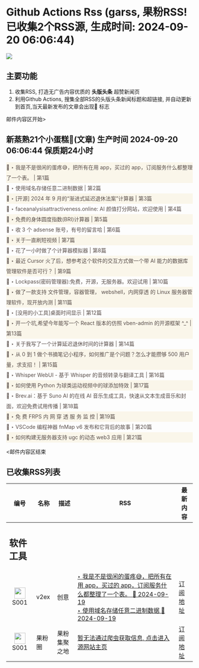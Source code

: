 # Github Actions Rss (garss, 果粉RSS! 已收集2个RSS源, 生成时间: 2024-09-20 06:06:44)

![](https://cdn.jsdelivr.net/gh/xinkeji/garss/_media/ga-rss.png)



## 主要功能
1. 收集RSS, 打造无广告内容优质的 **头版头条** 超赞新闻页
2. 利用Github Actions, 搜集全部RSS的头版头条新闻标题和超链接, 并自动更新到首页,当天最新发布的文章会出现🌈 标志

邮件内容区开始>
<h2>新蒸熟21个小蛋糕🍰(文章) 生产时间 2024-09-20 06:06:44 保质期24小时</h2>

<div style='line-height:3;background-color:#FAF6EA;' ><a href='https://www.v2ex.com/t/1074141#reply14' style="line-height:2;text-decoration:none;display:block;color:#584D49;">🌈 ‣ 我是不是很闲的蛋疼😅，把所有在用 app，买过的 app，订阅服务什么都整理了一个表。 | 第1篇</a></div><div style='line-height:3;' ><a href='https://www.v2ex.com/t/1074168#reply19' style="line-height:2;text-decoration:none;display:block;color:#584D49;">🌈 ‣ 使用域名存储任意二进制数据 | 第2篇</a></div><div style='line-height:3;background-color:#FAF6EA;' ><a href='https://www.v2ex.com/t/1074184#reply2' style="line-height:2;text-decoration:none;display:block;color:#584D49;">🌈 ‣ [开源] 2024 年 9 月的“渐进式延迟退休法案”计算器 | 第3篇</a></div><div style='line-height:3;' ><a href='https://www.v2ex.com/t/1074175#reply0' style="line-height:2;text-decoration:none;display:block;color:#584D49;">🌈 ‣ faceanalysisattractiveness.online: AI 颜值打分网站，欢迎使用 | 第4篇</a></div><div style='line-height:3;background-color:#FAF6EA;' ><a href='https://www.v2ex.com/t/1074174#reply0' style="line-height:2;text-decoration:none;display:block;color:#584D49;">🌈 ‣ 免费的身体圆度指数(BRI)计算器 | 第5篇</a></div><div style='line-height:3;' ><a href='https://www.v2ex.com/t/1074167#reply0' style="line-height:2;text-decoration:none;display:block;color:#584D49;">🌈 ‣ 收 3 个 adsense 账号，有号的留言哈 | 第6篇</a></div><div style='line-height:3;background-color:#FAF6EA;' ><a href='https://www.v2ex.com/t/1074144#reply1' style="line-height:2;text-decoration:none;display:block;color:#584D49;">🌈 ‣ 关于一直刷短视频 | 第7篇</a></div><div style='line-height:3;' ><a href='https://www.v2ex.com/t/1074147#reply0' style="line-height:2;text-decoration:none;display:block;color:#584D49;">🌈 ‣ 花了一小时做了个计算器模拟器 | 第8篇</a></div><div style='line-height:3;background-color:#FAF6EA;' ><a href='https://www.v2ex.com/t/1073993#reply14' style="line-height:2;text-decoration:none;display:block;color:#584D49;">🌈 ‣ 最近 Cursor 火了后，想参考这个软件的交互方式做一个带 AI 能力的数据库管理软件是否可行？ | 第9篇</a></div><div style='line-height:3;' ><a href='https://www.v2ex.com/t/1074012#reply7' style="line-height:2;text-decoration:none;display:block;color:#584D49;">🌈 ‣ Lockpass(密码管理器):免费，开源，无服务器。欢迎试用 | 第10篇</a></div><div style='line-height:3;background-color:#FAF6EA;' ><a href='https://www.v2ex.com/t/1074079#reply2' style="line-height:2;text-decoration:none;display:block;color:#584D49;">🌈 ‣ 做了一款支持 文件管理，容器管理， webshell，内网穿透 的 Linux 服务器管理软件，现开放内测 | 第11篇</a></div><div style='line-height:3;' ><a href='https://www.v2ex.com/t/1073968#reply4' style="line-height:2;text-decoration:none;display:block;color:#584D49;">🌈 ‣ [没用的小工具]桌面时间显示 | 第12篇</a></div><div style='line-height:3;background-color:#FAF6EA;' ><a href='https://www.v2ex.com/t/1074027#reply3' style="line-height:2;text-decoration:none;display:block;color:#584D49;">🌈 ‣ 开一个坑,希望今年能写一个 React 版本的仿照 vben-admin 的开源框架 ^_^ | 第13篇</a></div><div style='line-height:3;' ><a href='https://www.v2ex.com/t/1074053#reply10' style="line-height:2;text-decoration:none;display:block;color:#584D49;">🌈 ‣ 关于我写了一个计算延迟退休时间的计算器 | 第14篇</a></div><div style='line-height:3;background-color:#FAF6EA;' ><a href='https://www.v2ex.com/t/1074021#reply10' style="line-height:2;text-decoration:none;display:block;color:#584D49;">🌈 ‣ 从 0 到 1 做个书摘笔记小程序，如何推广是个问题？怎么才能攒够 500 用户量，求支招！ | 第15篇</a></div><div style='line-height:3;' ><a href='https://www.v2ex.com/t/1074003#reply4' style="line-height:2;text-decoration:none;display:block;color:#584D49;">🌈 ‣ Whisper WebUI - 基于 Whisper 的音频转录与翻译工具 | 第16篇</a></div><div style='line-height:3;background-color:#FAF6EA;' ><a href='https://www.v2ex.com/t/1073961#reply2' style="line-height:2;text-decoration:none;display:block;color:#584D49;">🌈 ‣ 如何使用 Python 为球类运动视频中的球添加特效 | 第17篇</a></div><div style='line-height:3;' ><a href='https://www.v2ex.com/t/1073949#reply0' style="line-height:2;text-decoration:none;display:block;color:#584D49;">🌈 ‣ Brev.ai：基于 Suno AI 的在线 AI 音乐生成工具，快速从文本生成音乐和封面，欢迎免费试用传播 | 第18篇</a></div><div style='line-height:3;background-color:#FAF6EA;' ><a href='https://www.v2ex.com/t/1074187#reply0' style="line-height:2;text-decoration:none;display:block;color:#584D49;">🌈 ‣ 免 费 FRPS 内 网 穿 透 服 务 监 控 | 第19篇</a></div><div style='line-height:3;' ><a href='https://www.v2ex.com/t/1074152#reply1' style="line-height:2;text-decoration:none;display:block;color:#584D49;">🌈 ‣ VSCode 编程神器 fnMap v6 发布和它背后的故事 | 第20篇</a></div><div style='line-height:3;background-color:#FAF6EA;' ><a href='https://www.v2ex.com/t/1074121#reply4' style="line-height:2;text-decoration:none;display:block;color:#584D49;">🌈 ‣ 如何构建无服务器支持 ugc 的动态 web3 应用 | 第21篇</a></div>

<邮件内容区结束

## 已收集RSS列表

| 编号 | 名称 | 描述 | RSS | 最新内容 |
| --- | --- | --- | --- | --- |
| <h2 id="软件工具">软件工具</h2> |  |   |  |  |
| <div id="S001" style="text-align: center;"><img src="https://cdn.jsdelivr.net/gh/zhaoolee/garss/_media/favicon/S001.png" width="30px" style="width:30px;height: auto;"/><br><span>S001</span></div> | v2ex | 创意 | [‣ 我是不是很闲的蛋疼😅，把所有在用 app，买过的 app，订阅服务什么都整理了一个表。 🌈 2024-09-19](https://www.v2ex.com/t/1074141#reply14)<br/>[‣ 使用域名存储任意二进制数据 🌈 2024-09-19](https://www.v2ex.com/t/1074168#reply19) | [订阅地址](https://www.v2ex.com/feed/tab/creative.xml) |
| <div id="S001" style="text-align: center;"><img src="https://cdn.jsdelivr.net/gh/zhaoolee/garss/_media/favicon/S001.png" width="30px" style="width:30px;height: auto;"/><br><span>S001</span></div> | 果粉圈 | 果粉集聚之地 | [暂无法通过爬虫获取信息, 点击进入源网站主页](https://g0f.cn) | [订阅地址](https://g0f.cn/rss.xml) |



